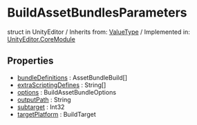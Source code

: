 # BuildAssetBundlesParameters
struct in UnityEditor
 / Inherits from: <a href="https://docs.unity3d.com/6000.1/Documentation/ScriptReference/ValueType.html">ValueType</a> / Implemented in: <a href="https://docs.unity3d.com/6000.1/Documentation/ScriptReference/UnityEditor.CoreModule.html">UnityEditor.CoreModule</a>

## Properties
- <a href="https://docs.unity3d.com/6000.1/Documentation/ScriptReference/BuildAssetBundlesParameters-bundleDefinitions.html">bundleDefinitions</a> : AssetBundleBuild[]
- <a href="https://docs.unity3d.com/6000.1/Documentation/ScriptReference/BuildAssetBundlesParameters-extraScriptingDefines.html">extraScriptingDefines</a> : String[]
- <a href="https://docs.unity3d.com/6000.1/Documentation/ScriptReference/BuildAssetBundlesParameters-options.html">options</a> : BuildAssetBundleOptions
- <a href="https://docs.unity3d.com/6000.1/Documentation/ScriptReference/BuildAssetBundlesParameters-outputPath.html">outputPath</a> : String
- <a href="https://docs.unity3d.com/6000.1/Documentation/ScriptReference/BuildAssetBundlesParameters-subtarget.html">subtarget</a> : Int32
- <a href="https://docs.unity3d.com/6000.1/Documentation/ScriptReference/BuildAssetBundlesParameters-targetPlatform.html">targetPlatform</a> : BuildTarget
